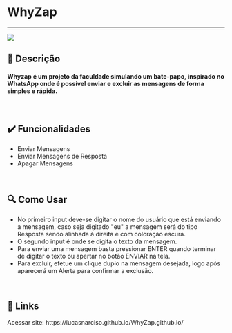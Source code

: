 # WhyZap

<hr>

<p>
  <img src="https://user-images.githubusercontent.com/71471494/164536226-a7c50378-e1df-4c81-983d-e82cb06c594c.png">
</p>

## 📑 Descrição
<h4> Whyzap é um projeto da faculdade simulando um bate-papo, inspirado no WhatsApp onde é possível enviar e excluir as mensagens de forma simples e rápida. </h4>

<br>

## ✔️ Funcionalidades
<ul>
  <li> Enviar Mensagens </li>
  <li> Enviar Mensagens de Resposta </li>
  <li> Apagar Mensagens </li>
</ul>

<br>

## 🔍 Como Usar
<ul>
  <li> No primeiro input deve-se digitar o nome do usuário que está enviando a mensagem, caso seja digitado "eu" a mensagem será do tipo Resposta sendo alinhada à direita e com coloração escura. </li>
  <li> O segundo input é onde se digita o texto da mensagem.</li>
  <li> Para enviar uma mensagem basta pressionar ENTER quando terminar de digitar o texto ou apertar no botão ENVIAR na tela.</li>
  <li> Para excluir, efetue um clique duplo na mensagem desejada, logo após aparecerá um Alerta para confirmar a exclusão.</li>
</ul>

<br>

## 🔗 Links
<p> Acessar site: https://lucasnarciso.github.io/WhyZap.github.io/ </p>
